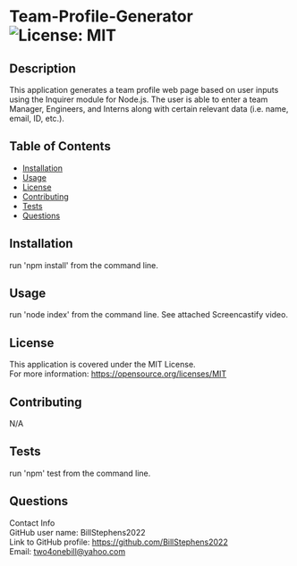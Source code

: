 # Team-Profile-Generator<br>![License: MIT](https://img.shields.io/badge/License-MIT-yellow.svg)

  ## Description

  This application generates a team profile web page based on user inputs using the Inquirer module for Node.js.  The user is able to enter a team Manager, Engineers, and Interns along with certain relevant data (i.e. name, email, ID, etc.). 
  
  ## Table of Contents
  
  - [Installation](#installation)
  - [Usage](#usage)
  - [License](#license)
  - [Contributing](#contributing)
  - [Tests](#tests)
  - [Questions](#questions)
  
  ## Installation
  
  run 'npm install' from the command line.
  
  ## Usage
  
  run 'node index' from the command line. See attached Screencastify video.

  ## License
This application is covered under the MIT License.
<br>For more information: https://opensource.org/licenses/MIT
  
  ## Contributing
  N/A
  
  ## Tests
  run 'npm' test from the command line.

  ## Questions
  Contact Info<br>
  GitHub user name: BillStephens2022<br>
  Link to GitHub profile: https://github.com/BillStephens2022<br>
  Email: two4onebill@yahoo.com

